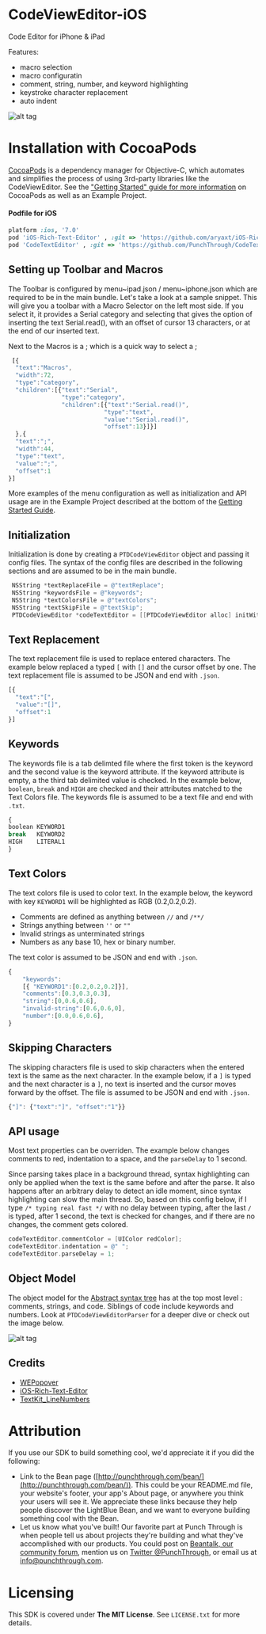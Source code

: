 CodeViewEditor-iOS
==================
Code Editor for iPhone &amp; iPad

Features:
- macro selection
- macro configuratin
- comment, string, number, and keyword highlighting
- keystroke character replacement
- auto indent

![alt tag](https://raw.githubusercontent.com/PunchThrough/CodeViewEditor/master/iphoneScreenshot.png)

# Installation with CocoaPods 

[CocoaPods](http://cocoapods.org) is a dependency manager for Objective-C, which automates and simplifies the process of using 3rd-party libraries like the CodeViewEditor. See the ["Getting Started" guide for more information](https://github.com/PunchThrough/CodeViewEditor/wiki) on CocoaPods as well as an Example Project.

#### Podfile for iOS

```ruby
platform :ios, '7.0'
pod 'iOS-Rich-Text-Editor' , :git => 'https://github.com/aryaxt/iOS-Rich-Text-Editor.git', :commit => '4ddd86bbd6764d0a052ffa2db4e90037562162d6'
pod 'CodeTextEditor' , :git => 'https://github.com/PunchThrough/CodeTextEditor.git', :tag => '0.0.1'
```

Setting up Toolbar and Macros
-------------------------
The Toolbar is configured by menu~ipad.json / menu~iphone.json which are required to be in the main bundle. Let's take a look at a sample snippet. This will give you a toolbar with a Macro Selector on the left most side. If you select it, it provides a Serial category and selecting that gives the option of inserting the text Serial.read(), with an offset of cursor 13 characters, or at the end of our inserted text.

Next to the Macros is a ; which is a quick way to select a ;

```javascript
 [{
  "text":"Macros",
  "width":72,
  "type":"category",
  "children":[{"text":"Serial",
               "type":"category",
               "children":[{"text":"Serial.read()",
                           "type":"text",
                           "value":"Serial.read()",
                           "offset":13}]}]
  },{
  "text":";",
  "width":44,
  "type":"text",
  "value":";",
  "offset":1
}]
```

More examples of the menu configuration as well as initialization and API usage are in the Example Project described at the bottom of the [Getting Started Guide](https://github.com/PunchThrough/CodeViewEditor/wiki).

Initialization
-------------------------
Initialization is done by creating a `PTDCodeViewEditor` object and passing it config files. The syntax of the config files are described in the following sections and are assumed to be in the main bundle.

```objective-c
 NSString *textReplaceFile = @"textReplace";
 NSString *keywordsFile = @"keywords";
 NSString *textColorsFile = @"textColors";
 NSString *textSkipFile = @"textSkip";
 PTDCodeViewEditor *codeTextEditor = [[PTDCodeViewEditor alloc] initWithLineNumbers:YES textReplaceFile:textReplaceFile keywordsFile:@"keywords" textColorsFile:textColorsFile textSkipFile:textSkipFile];
```

Text Replacement
-------------------------
The text replacement file is used to replace entered characters. The example below replaced a typed `[` with `[]` and the cursor offset by one. The text replacement file is assumed to be JSON and end with `.json`.

```javascript
[{
  "text":"[",
  "value":"[]",
  "offset":1
}]
```

Keywords
-------------------------
The keywords file is a tab delimted file where the first token is the keyword and the second value is the keyword attribute. If the keyword attribute is empty, a the third tab delimited value is checked. In the example below, `boolean`, `break` and `HIGH` are checked and their attributes matched to the Text Colors file. The keywords file is assumed to be a text file and end with `.txt`. 

```javascript
{
boolean	KEYWORD1
break	KEYWORD2
HIGH	LITERAL1
}
```

Text Colors
-------------------------
The text colors file is used to color text. In the example below, the keyword with key `KEYWORD1` will be highlighted as RGB (0.2,0.2,0.2). 
- Comments are defined as anything between `//` and `/**/`
- Strings anything between `''` or `""`
- Invalid strings as unterminated strings
- Numbers as any base 10, hex or binary number. 

The text color is assumed to be JSON and end with `.json`.

```javascript
{
    "keywords":
    [{ "KEYWORD1":[0.2,0.2,0.2]}],
    "comments":[0.3,0.3,0.3],
    "string":[0,0.6,0.6],
    "invalid-string":[0.6,0.6,0],
    "number":[0.0,0.6,0.6],
}
```

Skipping Characters
-------------------------
The skipping characters file is used to skip characters when the entered text is the same as the next character. In the example below, if a `]` is typed and the next character is a `]`, no text is inserted and the cursor moves forward by the offset. The file is assumed to be JSON and end with `.json`.

```javascript
{"]": {"text":"]", "offset":"1"}}
```

API usage
-------------------------
Most text properties can be overriden. The example below changes comments to red, indentation to a space, and the `parseDelay` to 1 second. 

Since parsing takes place in a background thread, syntax highlighting can only be applied when the text is the same before and after the parse. It also happens after an arbitrary delay to detect an idle moment, since syntax highlighting can slow the main thread. So, based on this config below, if I type `/* typing real fast */` with no delay between typing, after the last `/` is typed, after 1 second, the text is checked for changes, and if there are no changes, the comment gets colored.


```objective-c
codeTextEditor.commentColor = [UIColor redColor];
codeTextEditor.indentation = @" ";
codeTextEditor.parseDelay = 1;
```

Object Model
-------------------------
The object model for the [Abstract syntax tree](http://en.wikipedia.org/wiki/Abstract_syntax_tree) has at the top most level : comments, strings, and code. Siblings of code include keywords and numbers.  Look at `PTDCodeViewEditorParser` for a deeper dive or check out the image below.

![alt tag](https://raw.githubusercontent.com/PunchThrough/CodeViewEditor/master/objModel.png)

Credits
-------------------------
- [WEPopover](https://github.com/werner77/WEPopover) 
- [iOS-Rich-Text-Editor](https://github.com/aryaxt/iOS-Rich-Text-Editor) 
- [TextKit_LineNumbers](https://github.com/alldritt/TextKit_LineNumbers/)


# Attribution

If you use our SDK to build something cool, we'd appreciate it if you did the following:

 * Link to the Bean page ([http://punchthrough.com/bean/](http://punchthrough.com/bean/)). This could be your README.md file, your website's footer, your app's About page, or anywhere you think your users will see it. We appreciate these links because they help people discover the LightBlue Bean, and we want to everyone building something cool with the Bean.
 * Let us know what you've built! Our favorite part at Punch Through is when people tell us about projects they're building and what they've accomplished with our products. You could post on [Beantalk, our community forum](http://beantalk.punchthrough.com/), mention us on [Twitter @PunchThrough](http://twitter.com/punchthrough), or email us at [info@punchthrough.com](mailto:info@punchthrough.com).
 
# Licensing

This SDK is covered under **The MIT License**. See `LICENSE.txt` for more details.

